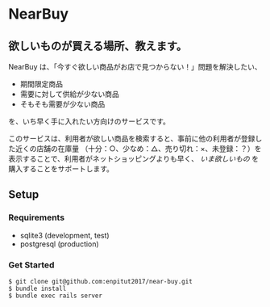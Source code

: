 # NearBuy

## 欲しいものが買える場所、教えます。

NearBuy は、「今すぐ欲しい商品がお店で見つからない！」問題を解決したい、

- 期間限定商品
- 需要に対して供給が少ない商品
- そもそも需要が少ない商品

を、いち早く手に入れたい方向けのサービスです。

このサービスは、利用者が欲しい商品を検索すると、事前に他の利用者が登録した近くの店舗の在庫量
（十分：○、少なめ：△、売り切れ：×、未登録：？）を表示することで、利用者がネットショッピングよりも早く、 _いま欲しいもの_ を購入することをサポートします。

## Setup

### Requirements

  - sqlite3 (development, test)
  - postgresql (production)

### Get Started

```console
$ git clone git@github.com:enpitut2017/near-buy.git
$ bundle install
$ bundle exec rails server
```
